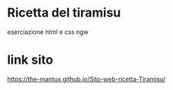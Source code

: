 # Ricetta del tiramisu

eserciazione html e css ngw

# link sito
https://the-mantux.github.io/Sito-web-ricetta-Tiramisu/
